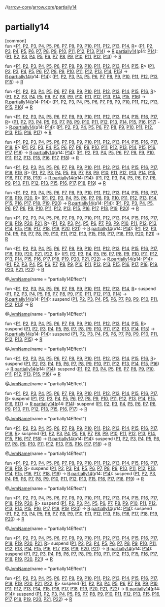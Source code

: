 //[arrow-core](../../index.md)/[arrow.core](index.md)/[partially14](partially14.md)

# partially14

[common]\
fun &lt;[P1](partially14.md), [P2](partially14.md), [P3](partially14.md), [P4](partially14.md), [P5](partially14.md), [P6](partially14.md), [P7](partially14.md), [P8](partially14.md), [P9](partially14.md), [P10](partially14.md), [P11](partially14.md), [P12](partially14.md), [P13](partially14.md), [P14](partially14.md), [R](partially14.md)&gt; ([P1](partially14.md), [P2](partially14.md), [P3](partially14.md), [P4](partially14.md), [P5](partially14.md), [P6](partially14.md), [P7](partially14.md), [P8](partially14.md), [P9](partially14.md), [P10](partially14.md), [P11](partially14.md), [P12](partially14.md), [P13](partially14.md), [P14](partially14.md)) -&gt; [R](partially14.md).[partially14](partially14.md)(p14: [P14](partially14.md)): ([P1](partially14.md), [P2](partially14.md), [P3](partially14.md), [P4](partially14.md), [P5](partially14.md), [P6](partially14.md), [P7](partially14.md), [P8](partially14.md), [P9](partially14.md), [P10](partially14.md), [P11](partially14.md), [P12](partially14.md), [P13](partially14.md)) -&gt; [R](partially14.md)

fun &lt;[P1](partially14.md), [P2](partially14.md), [P3](partially14.md), [P4](partially14.md), [P5](partially14.md), [P6](partially14.md), [P7](partially14.md), [P8](partially14.md), [P9](partially14.md), [P10](partially14.md), [P11](partially14.md), [P12](partially14.md), [P13](partially14.md), [P14](partially14.md), [P15](partially14.md), [R](partially14.md)&gt; ([P1](partially14.md), [P2](partially14.md), [P3](partially14.md), [P4](partially14.md), [P5](partially14.md), [P6](partially14.md), [P7](partially14.md), [P8](partially14.md), [P9](partially14.md), [P10](partially14.md), [P11](partially14.md), [P12](partially14.md), [P13](partially14.md), [P14](partially14.md), [P15](partially14.md)) -&gt; [R](partially14.md).[partially14](partially14.md)(p14: [P14](partially14.md)): ([P1](partially14.md), [P2](partially14.md), [P3](partially14.md), [P4](partially14.md), [P5](partially14.md), [P6](partially14.md), [P7](partially14.md), [P8](partially14.md), [P9](partially14.md), [P10](partially14.md), [P11](partially14.md), [P12](partially14.md), [P13](partially14.md), [P15](partially14.md)) -&gt; [R](partially14.md)

fun &lt;[P1](partially14.md), [P2](partially14.md), [P3](partially14.md), [P4](partially14.md), [P5](partially14.md), [P6](partially14.md), [P7](partially14.md), [P8](partially14.md), [P9](partially14.md), [P10](partially14.md), [P11](partially14.md), [P12](partially14.md), [P13](partially14.md), [P14](partially14.md), [P15](partially14.md), [P16](partially14.md), [R](partially14.md)&gt; ([P1](partially14.md), [P2](partially14.md), [P3](partially14.md), [P4](partially14.md), [P5](partially14.md), [P6](partially14.md), [P7](partially14.md), [P8](partially14.md), [P9](partially14.md), [P10](partially14.md), [P11](partially14.md), [P12](partially14.md), [P13](partially14.md), [P14](partially14.md), [P15](partially14.md), [P16](partially14.md)) -&gt; [R](partially14.md).[partially14](partially14.md)(p14: [P14](partially14.md)): ([P1](partially14.md), [P2](partially14.md), [P3](partially14.md), [P4](partially14.md), [P5](partially14.md), [P6](partially14.md), [P7](partially14.md), [P8](partially14.md), [P9](partially14.md), [P10](partially14.md), [P11](partially14.md), [P12](partially14.md), [P13](partially14.md), [P15](partially14.md), [P16](partially14.md)) -&gt; [R](partially14.md)

fun &lt;[P1](partially14.md), [P2](partially14.md), [P3](partially14.md), [P4](partially14.md), [P5](partially14.md), [P6](partially14.md), [P7](partially14.md), [P8](partially14.md), [P9](partially14.md), [P10](partially14.md), [P11](partially14.md), [P12](partially14.md), [P13](partially14.md), [P14](partially14.md), [P15](partially14.md), [P16](partially14.md), [P17](partially14.md), [R](partially14.md)&gt; ([P1](partially14.md), [P2](partially14.md), [P3](partially14.md), [P4](partially14.md), [P5](partially14.md), [P6](partially14.md), [P7](partially14.md), [P8](partially14.md), [P9](partially14.md), [P10](partially14.md), [P11](partially14.md), [P12](partially14.md), [P13](partially14.md), [P14](partially14.md), [P15](partially14.md), [P16](partially14.md), [P17](partially14.md)) -&gt; [R](partially14.md).[partially14](partially14.md)(p14: [P14](partially14.md)): ([P1](partially14.md), [P2](partially14.md), [P3](partially14.md), [P4](partially14.md), [P5](partially14.md), [P6](partially14.md), [P7](partially14.md), [P8](partially14.md), [P9](partially14.md), [P10](partially14.md), [P11](partially14.md), [P12](partially14.md), [P13](partially14.md), [P15](partially14.md), [P16](partially14.md), [P17](partially14.md)) -&gt; [R](partially14.md)

fun &lt;[P1](partially14.md), [P2](partially14.md), [P3](partially14.md), [P4](partially14.md), [P5](partially14.md), [P6](partially14.md), [P7](partially14.md), [P8](partially14.md), [P9](partially14.md), [P10](partially14.md), [P11](partially14.md), [P12](partially14.md), [P13](partially14.md), [P14](partially14.md), [P15](partially14.md), [P16](partially14.md), [P17](partially14.md), [P18](partially14.md), [R](partially14.md)&gt; ([P1](partially14.md), [P2](partially14.md), [P3](partially14.md), [P4](partially14.md), [P5](partially14.md), [P6](partially14.md), [P7](partially14.md), [P8](partially14.md), [P9](partially14.md), [P10](partially14.md), [P11](partially14.md), [P12](partially14.md), [P13](partially14.md), [P14](partially14.md), [P15](partially14.md), [P16](partially14.md), [P17](partially14.md), [P18](partially14.md)) -&gt; [R](partially14.md).[partially14](partially14.md)(p14: [P14](partially14.md)): ([P1](partially14.md), [P2](partially14.md), [P3](partially14.md), [P4](partially14.md), [P5](partially14.md), [P6](partially14.md), [P7](partially14.md), [P8](partially14.md), [P9](partially14.md), [P10](partially14.md), [P11](partially14.md), [P12](partially14.md), [P13](partially14.md), [P15](partially14.md), [P16](partially14.md), [P17](partially14.md), [P18](partially14.md)) -&gt; [R](partially14.md)

fun &lt;[P1](partially14.md), [P2](partially14.md), [P3](partially14.md), [P4](partially14.md), [P5](partially14.md), [P6](partially14.md), [P7](partially14.md), [P8](partially14.md), [P9](partially14.md), [P10](partially14.md), [P11](partially14.md), [P12](partially14.md), [P13](partially14.md), [P14](partially14.md), [P15](partially14.md), [P16](partially14.md), [P17](partially14.md), [P18](partially14.md), [P19](partially14.md), [R](partially14.md)&gt; ([P1](partially14.md), [P2](partially14.md), [P3](partially14.md), [P4](partially14.md), [P5](partially14.md), [P6](partially14.md), [P7](partially14.md), [P8](partially14.md), [P9](partially14.md), [P10](partially14.md), [P11](partially14.md), [P12](partially14.md), [P13](partially14.md), [P14](partially14.md), [P15](partially14.md), [P16](partially14.md), [P17](partially14.md), [P18](partially14.md), [P19](partially14.md)) -&gt; [R](partially14.md).[partially14](partially14.md)(p14: [P14](partially14.md)): ([P1](partially14.md), [P2](partially14.md), [P3](partially14.md), [P4](partially14.md), [P5](partially14.md), [P6](partially14.md), [P7](partially14.md), [P8](partially14.md), [P9](partially14.md), [P10](partially14.md), [P11](partially14.md), [P12](partially14.md), [P13](partially14.md), [P15](partially14.md), [P16](partially14.md), [P17](partially14.md), [P18](partially14.md), [P19](partially14.md)) -&gt; [R](partially14.md)

fun &lt;[P1](partially14.md), [P2](partially14.md), [P3](partially14.md), [P4](partially14.md), [P5](partially14.md), [P6](partially14.md), [P7](partially14.md), [P8](partially14.md), [P9](partially14.md), [P10](partially14.md), [P11](partially14.md), [P12](partially14.md), [P13](partially14.md), [P14](partially14.md), [P15](partially14.md), [P16](partially14.md), [P17](partially14.md), [P18](partially14.md), [P19](partially14.md), [P20](partially14.md), [R](partially14.md)&gt; ([P1](partially14.md), [P2](partially14.md), [P3](partially14.md), [P4](partially14.md), [P5](partially14.md), [P6](partially14.md), [P7](partially14.md), [P8](partially14.md), [P9](partially14.md), [P10](partially14.md), [P11](partially14.md), [P12](partially14.md), [P13](partially14.md), [P14](partially14.md), [P15](partially14.md), [P16](partially14.md), [P17](partially14.md), [P18](partially14.md), [P19](partially14.md), [P20](partially14.md)) -&gt; [R](partially14.md).[partially14](partially14.md)(p14: [P14](partially14.md)): ([P1](partially14.md), [P2](partially14.md), [P3](partially14.md), [P4](partially14.md), [P5](partially14.md), [P6](partially14.md), [P7](partially14.md), [P8](partially14.md), [P9](partially14.md), [P10](partially14.md), [P11](partially14.md), [P12](partially14.md), [P13](partially14.md), [P15](partially14.md), [P16](partially14.md), [P17](partially14.md), [P18](partially14.md), [P19](partially14.md), [P20](partially14.md)) -&gt; [R](partially14.md)

fun &lt;[P1](partially14.md), [P2](partially14.md), [P3](partially14.md), [P4](partially14.md), [P5](partially14.md), [P6](partially14.md), [P7](partially14.md), [P8](partially14.md), [P9](partially14.md), [P10](partially14.md), [P11](partially14.md), [P12](partially14.md), [P13](partially14.md), [P14](partially14.md), [P15](partially14.md), [P16](partially14.md), [P17](partially14.md), [P18](partially14.md), [P19](partially14.md), [P20](partially14.md), [P21](partially14.md), [R](partially14.md)&gt; ([P1](partially14.md), [P2](partially14.md), [P3](partially14.md), [P4](partially14.md), [P5](partially14.md), [P6](partially14.md), [P7](partially14.md), [P8](partially14.md), [P9](partially14.md), [P10](partially14.md), [P11](partially14.md), [P12](partially14.md), [P13](partially14.md), [P14](partially14.md), [P15](partially14.md), [P16](partially14.md), [P17](partially14.md), [P18](partially14.md), [P19](partially14.md), [P20](partially14.md), [P21](partially14.md)) -&gt; [R](partially14.md).[partially14](partially14.md)(p14: [P14](partially14.md)): ([P1](partially14.md), [P2](partially14.md), [P3](partially14.md), [P4](partially14.md), [P5](partially14.md), [P6](partially14.md), [P7](partially14.md), [P8](partially14.md), [P9](partially14.md), [P10](partially14.md), [P11](partially14.md), [P12](partially14.md), [P13](partially14.md), [P15](partially14.md), [P16](partially14.md), [P17](partially14.md), [P18](partially14.md), [P19](partially14.md), [P20](partially14.md), [P21](partially14.md)) -&gt; [R](partially14.md)

fun &lt;[P1](partially14.md), [P2](partially14.md), [P3](partially14.md), [P4](partially14.md), [P5](partially14.md), [P6](partially14.md), [P7](partially14.md), [P8](partially14.md), [P9](partially14.md), [P10](partially14.md), [P11](partially14.md), [P12](partially14.md), [P13](partially14.md), [P14](partially14.md), [P15](partially14.md), [P16](partially14.md), [P17](partially14.md), [P18](partially14.md), [P19](partially14.md), [P20](partially14.md), [P21](partially14.md), [P22](partially14.md), [R](partially14.md)&gt; ([P1](partially14.md), [P2](partially14.md), [P3](partially14.md), [P4](partially14.md), [P5](partially14.md), [P6](partially14.md), [P7](partially14.md), [P8](partially14.md), [P9](partially14.md), [P10](partially14.md), [P11](partially14.md), [P12](partially14.md), [P13](partially14.md), [P14](partially14.md), [P15](partially14.md), [P16](partially14.md), [P17](partially14.md), [P18](partially14.md), [P19](partially14.md), [P20](partially14.md), [P21](partially14.md), [P22](partially14.md)) -&gt; [R](partially14.md).[partially14](partially14.md)(p14: [P14](partially14.md)): ([P1](partially14.md), [P2](partially14.md), [P3](partially14.md), [P4](partially14.md), [P5](partially14.md), [P6](partially14.md), [P7](partially14.md), [P8](partially14.md), [P9](partially14.md), [P10](partially14.md), [P11](partially14.md), [P12](partially14.md), [P13](partially14.md), [P15](partially14.md), [P16](partially14.md), [P17](partially14.md), [P18](partially14.md), [P19](partially14.md), [P20](partially14.md), [P21](partially14.md), [P22](partially14.md)) -&gt; [R](partially14.md)

@[JvmName](https://kotlinlang.org/api/latest/jvm/stdlib/kotlin.jvm/-jvm-name/index.html)(name = "partially14Effect")

fun &lt;[P1](partially14.md), [P2](partially14.md), [P3](partially14.md), [P4](partially14.md), [P5](partially14.md), [P6](partially14.md), [P7](partially14.md), [P8](partially14.md), [P9](partially14.md), [P10](partially14.md), [P11](partially14.md), [P12](partially14.md), [P13](partially14.md), [P14](partially14.md), [R](partially14.md)&gt; suspend ([P1](partially14.md), [P2](partially14.md), [P3](partially14.md), [P4](partially14.md), [P5](partially14.md), [P6](partially14.md), [P7](partially14.md), [P8](partially14.md), [P9](partially14.md), [P10](partially14.md), [P11](partially14.md), [P12](partially14.md), [P13](partially14.md), [P14](partially14.md)) -&gt; [R](partially14.md).[partially14](partially14.md)(p14: [P14](partially14.md)): suspend ([P1](partially14.md), [P2](partially14.md), [P3](partially14.md), [P4](partially14.md), [P5](partially14.md), [P6](partially14.md), [P7](partially14.md), [P8](partially14.md), [P9](partially14.md), [P10](partially14.md), [P11](partially14.md), [P12](partially14.md), [P13](partially14.md)) -&gt; [R](partially14.md)

@[JvmName](https://kotlinlang.org/api/latest/jvm/stdlib/kotlin.jvm/-jvm-name/index.html)(name = "partially14Effect")

fun &lt;[P1](partially14.md), [P2](partially14.md), [P3](partially14.md), [P4](partially14.md), [P5](partially14.md), [P6](partially14.md), [P7](partially14.md), [P8](partially14.md), [P9](partially14.md), [P10](partially14.md), [P11](partially14.md), [P12](partially14.md), [P13](partially14.md), [P14](partially14.md), [P15](partially14.md), [R](partially14.md)&gt; suspend ([P1](partially14.md), [P2](partially14.md), [P3](partially14.md), [P4](partially14.md), [P5](partially14.md), [P6](partially14.md), [P7](partially14.md), [P8](partially14.md), [P9](partially14.md), [P10](partially14.md), [P11](partially14.md), [P12](partially14.md), [P13](partially14.md), [P14](partially14.md), [P15](partially14.md)) -&gt; [R](partially14.md).[partially14](partially14.md)(p14: [P14](partially14.md)): suspend ([P1](partially14.md), [P2](partially14.md), [P3](partially14.md), [P4](partially14.md), [P5](partially14.md), [P6](partially14.md), [P7](partially14.md), [P8](partially14.md), [P9](partially14.md), [P10](partially14.md), [P11](partially14.md), [P12](partially14.md), [P13](partially14.md), [P15](partially14.md)) -&gt; [R](partially14.md)

@[JvmName](https://kotlinlang.org/api/latest/jvm/stdlib/kotlin.jvm/-jvm-name/index.html)(name = "partially14Effect")

fun &lt;[P1](partially14.md), [P2](partially14.md), [P3](partially14.md), [P4](partially14.md), [P5](partially14.md), [P6](partially14.md), [P7](partially14.md), [P8](partially14.md), [P9](partially14.md), [P10](partially14.md), [P11](partially14.md), [P12](partially14.md), [P13](partially14.md), [P14](partially14.md), [P15](partially14.md), [P16](partially14.md), [R](partially14.md)&gt; suspend ([P1](partially14.md), [P2](partially14.md), [P3](partially14.md), [P4](partially14.md), [P5](partially14.md), [P6](partially14.md), [P7](partially14.md), [P8](partially14.md), [P9](partially14.md), [P10](partially14.md), [P11](partially14.md), [P12](partially14.md), [P13](partially14.md), [P14](partially14.md), [P15](partially14.md), [P16](partially14.md)) -&gt; [R](partially14.md).[partially14](partially14.md)(p14: [P14](partially14.md)): suspend ([P1](partially14.md), [P2](partially14.md), [P3](partially14.md), [P4](partially14.md), [P5](partially14.md), [P6](partially14.md), [P7](partially14.md), [P8](partially14.md), [P9](partially14.md), [P10](partially14.md), [P11](partially14.md), [P12](partially14.md), [P13](partially14.md), [P15](partially14.md), [P16](partially14.md)) -&gt; [R](partially14.md)

@[JvmName](https://kotlinlang.org/api/latest/jvm/stdlib/kotlin.jvm/-jvm-name/index.html)(name = "partially14Effect")

fun &lt;[P1](partially14.md), [P2](partially14.md), [P3](partially14.md), [P4](partially14.md), [P5](partially14.md), [P6](partially14.md), [P7](partially14.md), [P8](partially14.md), [P9](partially14.md), [P10](partially14.md), [P11](partially14.md), [P12](partially14.md), [P13](partially14.md), [P14](partially14.md), [P15](partially14.md), [P16](partially14.md), [P17](partially14.md), [R](partially14.md)&gt; suspend ([P1](partially14.md), [P2](partially14.md), [P3](partially14.md), [P4](partially14.md), [P5](partially14.md), [P6](partially14.md), [P7](partially14.md), [P8](partially14.md), [P9](partially14.md), [P10](partially14.md), [P11](partially14.md), [P12](partially14.md), [P13](partially14.md), [P14](partially14.md), [P15](partially14.md), [P16](partially14.md), [P17](partially14.md)) -&gt; [R](partially14.md).[partially14](partially14.md)(p14: [P14](partially14.md)): suspend ([P1](partially14.md), [P2](partially14.md), [P3](partially14.md), [P4](partially14.md), [P5](partially14.md), [P6](partially14.md), [P7](partially14.md), [P8](partially14.md), [P9](partially14.md), [P10](partially14.md), [P11](partially14.md), [P12](partially14.md), [P13](partially14.md), [P15](partially14.md), [P16](partially14.md), [P17](partially14.md)) -&gt; [R](partially14.md)

@[JvmName](https://kotlinlang.org/api/latest/jvm/stdlib/kotlin.jvm/-jvm-name/index.html)(name = "partially14Effect")

fun &lt;[P1](partially14.md), [P2](partially14.md), [P3](partially14.md), [P4](partially14.md), [P5](partially14.md), [P6](partially14.md), [P7](partially14.md), [P8](partially14.md), [P9](partially14.md), [P10](partially14.md), [P11](partially14.md), [P12](partially14.md), [P13](partially14.md), [P14](partially14.md), [P15](partially14.md), [P16](partially14.md), [P17](partially14.md), [P18](partially14.md), [R](partially14.md)&gt; suspend ([P1](partially14.md), [P2](partially14.md), [P3](partially14.md), [P4](partially14.md), [P5](partially14.md), [P6](partially14.md), [P7](partially14.md), [P8](partially14.md), [P9](partially14.md), [P10](partially14.md), [P11](partially14.md), [P12](partially14.md), [P13](partially14.md), [P14](partially14.md), [P15](partially14.md), [P16](partially14.md), [P17](partially14.md), [P18](partially14.md)) -&gt; [R](partially14.md).[partially14](partially14.md)(p14: [P14](partially14.md)): suspend ([P1](partially14.md), [P2](partially14.md), [P3](partially14.md), [P4](partially14.md), [P5](partially14.md), [P6](partially14.md), [P7](partially14.md), [P8](partially14.md), [P9](partially14.md), [P10](partially14.md), [P11](partially14.md), [P12](partially14.md), [P13](partially14.md), [P15](partially14.md), [P16](partially14.md), [P17](partially14.md), [P18](partially14.md)) -&gt; [R](partially14.md)

@[JvmName](https://kotlinlang.org/api/latest/jvm/stdlib/kotlin.jvm/-jvm-name/index.html)(name = "partially14Effect")

fun &lt;[P1](partially14.md), [P2](partially14.md), [P3](partially14.md), [P4](partially14.md), [P5](partially14.md), [P6](partially14.md), [P7](partially14.md), [P8](partially14.md), [P9](partially14.md), [P10](partially14.md), [P11](partially14.md), [P12](partially14.md), [P13](partially14.md), [P14](partially14.md), [P15](partially14.md), [P16](partially14.md), [P17](partially14.md), [P18](partially14.md), [P19](partially14.md), [R](partially14.md)&gt; suspend ([P1](partially14.md), [P2](partially14.md), [P3](partially14.md), [P4](partially14.md), [P5](partially14.md), [P6](partially14.md), [P7](partially14.md), [P8](partially14.md), [P9](partially14.md), [P10](partially14.md), [P11](partially14.md), [P12](partially14.md), [P13](partially14.md), [P14](partially14.md), [P15](partially14.md), [P16](partially14.md), [P17](partially14.md), [P18](partially14.md), [P19](partially14.md)) -&gt; [R](partially14.md).[partially14](partially14.md)(p14: [P14](partially14.md)): suspend ([P1](partially14.md), [P2](partially14.md), [P3](partially14.md), [P4](partially14.md), [P5](partially14.md), [P6](partially14.md), [P7](partially14.md), [P8](partially14.md), [P9](partially14.md), [P10](partially14.md), [P11](partially14.md), [P12](partially14.md), [P13](partially14.md), [P15](partially14.md), [P16](partially14.md), [P17](partially14.md), [P18](partially14.md), [P19](partially14.md)) -&gt; [R](partially14.md)

@[JvmName](https://kotlinlang.org/api/latest/jvm/stdlib/kotlin.jvm/-jvm-name/index.html)(name = "partially14Effect")

fun &lt;[P1](partially14.md), [P2](partially14.md), [P3](partially14.md), [P4](partially14.md), [P5](partially14.md), [P6](partially14.md), [P7](partially14.md), [P8](partially14.md), [P9](partially14.md), [P10](partially14.md), [P11](partially14.md), [P12](partially14.md), [P13](partially14.md), [P14](partially14.md), [P15](partially14.md), [P16](partially14.md), [P17](partially14.md), [P18](partially14.md), [P19](partially14.md), [P20](partially14.md), [R](partially14.md)&gt; suspend ([P1](partially14.md), [P2](partially14.md), [P3](partially14.md), [P4](partially14.md), [P5](partially14.md), [P6](partially14.md), [P7](partially14.md), [P8](partially14.md), [P9](partially14.md), [P10](partially14.md), [P11](partially14.md), [P12](partially14.md), [P13](partially14.md), [P14](partially14.md), [P15](partially14.md), [P16](partially14.md), [P17](partially14.md), [P18](partially14.md), [P19](partially14.md), [P20](partially14.md)) -&gt; [R](partially14.md).[partially14](partially14.md)(p14: [P14](partially14.md)): suspend ([P1](partially14.md), [P2](partially14.md), [P3](partially14.md), [P4](partially14.md), [P5](partially14.md), [P6](partially14.md), [P7](partially14.md), [P8](partially14.md), [P9](partially14.md), [P10](partially14.md), [P11](partially14.md), [P12](partially14.md), [P13](partially14.md), [P15](partially14.md), [P16](partially14.md), [P17](partially14.md), [P18](partially14.md), [P19](partially14.md), [P20](partially14.md)) -&gt; [R](partially14.md)

@[JvmName](https://kotlinlang.org/api/latest/jvm/stdlib/kotlin.jvm/-jvm-name/index.html)(name = "partially14Effect")

fun &lt;[P1](partially14.md), [P2](partially14.md), [P3](partially14.md), [P4](partially14.md), [P5](partially14.md), [P6](partially14.md), [P7](partially14.md), [P8](partially14.md), [P9](partially14.md), [P10](partially14.md), [P11](partially14.md), [P12](partially14.md), [P13](partially14.md), [P14](partially14.md), [P15](partially14.md), [P16](partially14.md), [P17](partially14.md), [P18](partially14.md), [P19](partially14.md), [P20](partially14.md), [P21](partially14.md), [R](partially14.md)&gt; suspend ([P1](partially14.md), [P2](partially14.md), [P3](partially14.md), [P4](partially14.md), [P5](partially14.md), [P6](partially14.md), [P7](partially14.md), [P8](partially14.md), [P9](partially14.md), [P10](partially14.md), [P11](partially14.md), [P12](partially14.md), [P13](partially14.md), [P14](partially14.md), [P15](partially14.md), [P16](partially14.md), [P17](partially14.md), [P18](partially14.md), [P19](partially14.md), [P20](partially14.md), [P21](partially14.md)) -&gt; [R](partially14.md).[partially14](partially14.md)(p14: [P14](partially14.md)): suspend ([P1](partially14.md), [P2](partially14.md), [P3](partially14.md), [P4](partially14.md), [P5](partially14.md), [P6](partially14.md), [P7](partially14.md), [P8](partially14.md), [P9](partially14.md), [P10](partially14.md), [P11](partially14.md), [P12](partially14.md), [P13](partially14.md), [P15](partially14.md), [P16](partially14.md), [P17](partially14.md), [P18](partially14.md), [P19](partially14.md), [P20](partially14.md), [P21](partially14.md)) -&gt; [R](partially14.md)

@[JvmName](https://kotlinlang.org/api/latest/jvm/stdlib/kotlin.jvm/-jvm-name/index.html)(name = "partially14Effect")

fun &lt;[P1](partially14.md), [P2](partially14.md), [P3](partially14.md), [P4](partially14.md), [P5](partially14.md), [P6](partially14.md), [P7](partially14.md), [P8](partially14.md), [P9](partially14.md), [P10](partially14.md), [P11](partially14.md), [P12](partially14.md), [P13](partially14.md), [P14](partially14.md), [P15](partially14.md), [P16](partially14.md), [P17](partially14.md), [P18](partially14.md), [P19](partially14.md), [P20](partially14.md), [P21](partially14.md), [P22](partially14.md), [R](partially14.md)&gt; suspend ([P1](partially14.md), [P2](partially14.md), [P3](partially14.md), [P4](partially14.md), [P5](partially14.md), [P6](partially14.md), [P7](partially14.md), [P8](partially14.md), [P9](partially14.md), [P10](partially14.md), [P11](partially14.md), [P12](partially14.md), [P13](partially14.md), [P14](partially14.md), [P15](partially14.md), [P16](partially14.md), [P17](partially14.md), [P18](partially14.md), [P19](partially14.md), [P20](partially14.md), [P21](partially14.md), [P22](partially14.md)) -&gt; [R](partially14.md).[partially14](partially14.md)(p14: [P14](partially14.md)): suspend ([P1](partially14.md), [P2](partially14.md), [P3](partially14.md), [P4](partially14.md), [P5](partially14.md), [P6](partially14.md), [P7](partially14.md), [P8](partially14.md), [P9](partially14.md), [P10](partially14.md), [P11](partially14.md), [P12](partially14.md), [P13](partially14.md), [P15](partially14.md), [P16](partially14.md), [P17](partially14.md), [P18](partially14.md), [P19](partially14.md), [P20](partially14.md), [P21](partially14.md), [P22](partially14.md)) -&gt; [R](partially14.md)
